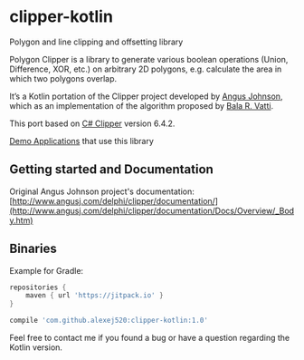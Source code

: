 # clipper-kotlin
Polygon and line clipping and offsetting library

Polygon Clipper is a library to generate various boolean operations (Union, Difference, XOR, etc.) on arbitrary 2D polygons, e.g. calculate the area in which two polygons overlap.

It’s a Kotlin portation of the Clipper project developed by [Angus Johnson](http://www.angusj.com/delphi/clipper.php), which as an implementation of the algorithm proposed by [Bala R. Vatti](http://en.wikipedia.org/wiki/Vatti_clipping_algorithm).

This port based on [C# Clipper](https://sourceforge.net/projects/polyclipping/) version 6.4.2.

[Demo Applications](https://github.com/alexej520/clipper-demos) that use this library

## Getting started and Documentation

Original Angus Johnson project's documentation: [http://www.angusj.com/delphi/clipper/documentation/](http://www.angusj.com/delphi/clipper/documentation/Docs/Overview/_Body.htm)

## Binaries

Example for Gradle:

```groovy
repositories {
    maven { url 'https://jitpack.io' }
}

compile 'com.github.alexej520:clipper-kotlin:1.0'
```

Feel free to contact me if you found a bug or have a question regarding the Kotlin version.
